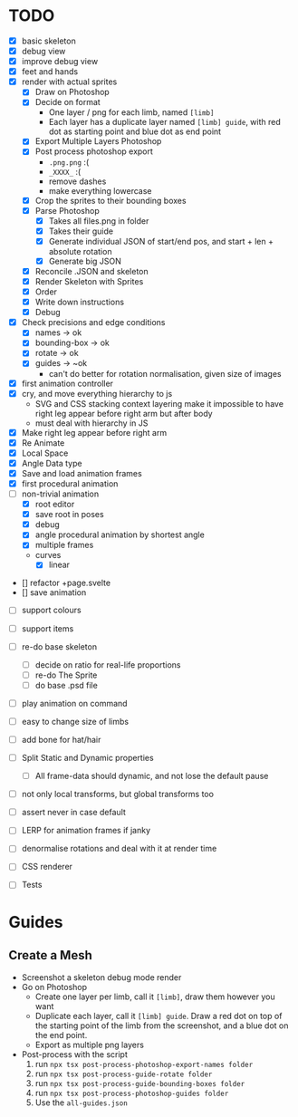 # TODO
- [X] basic skeleton
- [X] debug view
- [X] improve debug view
- [X] feet and hands
- [X] render with actual sprites
  - [X] Draw on Photoshop
  - [X] Decide on format
    - One layer / png for each limb, named `[limb]`
    - Each layer has a duplicate layer named `[limb] guide`, with red dot as starting point and blue dot as end point
  - [X] Export Multiple Layers Photoshop
  - [X] Post process photoshop export
    - `.png.png` :(
    - `_XXXX_` :(
    - remove dashes
    - make everything lowercase
  - [X] Crop the sprites to their bounding boxes
  - [X] Parse Photoshop
    - [X] Takes all files.png in folder
    - [X] Takes their guide
    - [X] Generate individual JSON of start/end pos, and start + len + absolute rotation
    - [X] Generate big JSON
  - [X] Reconcile .JSON and skeleton
  - [X] Render Skeleton with Sprites
  - [X] Order
  - [X] Write down instructions
  - [X] Debug
- [X] Check precisions and edge conditions
  - [X] names -> ok
  - [X] bounding-box -> ok
  - [X] rotate -> ok
  - [X] guides -> ~ok
    - can't do better for rotation normalisation, given size of images
- [X] first animation controller
- [X] cry, and move everything hierarchy to js
  - SVG and CSS stacking context layering make it impossible to have right leg appear before right arm but after body
  - must deal with hierarchy in JS
- [X] Make right leg appear before right arm
- [X] Re Animate
- [X] Local Space
- [X] Angle Data type
- [X] Save and load animation frames
- [X] first procedural animation
- [ ] non-trivial animation
  - [X] root editor
  - [X] save root in poses
  - [X] debug
  - [X] angle procedural animation by shortest angle
  - [X] multiple frames
  - curves
    - [X] linear
- [] refactor +page.svelte
- [] save animation
- [ ] support colours
- [ ] support items
- [ ] re-do base skeleton
  - [ ] decide on ratio for real-life proportions
  - [ ] re-do The Sprite
  - [ ] do base .psd file
- [ ] play animation on command

- [ ] easy to change size of limbs
- [ ] add bone for hat/hair
- [ ] Split Static and Dynamic properties
  - [ ] All frame-data should dynamic, and not lose the default pause
- [ ] not only local transforms, but global transforms too
- [ ] assert never in case default
- [ ] LERP for animation frames if janky
- [ ] denormalise rotations and deal with it at render time
- [ ] CSS renderer
- [ ] Tests

# Guides

## Create a Mesh
- Screenshot a skeleton debug mode render
- Go on Photoshop
  - Create one layer per limb, call it `[limb]`, draw them however you want
  - Duplicate each layer, call it `[limb] guide`. Draw a red dot on top of the starting point of the limb from the screenshot, and a blue dot on the end point.
  - Export as multiple png layers
- Post-process with the script
  1. run `npx tsx post-process-photoshop-export-names folder`
  2. run `npx tsx post-process-guide-rotate folder`
  3. run `npx tsx post-process-guide-bounding-boxes folder`
  4. run `npx tsx post-process-photoshop-guides folder`
  5. Use the `all-guides.json`